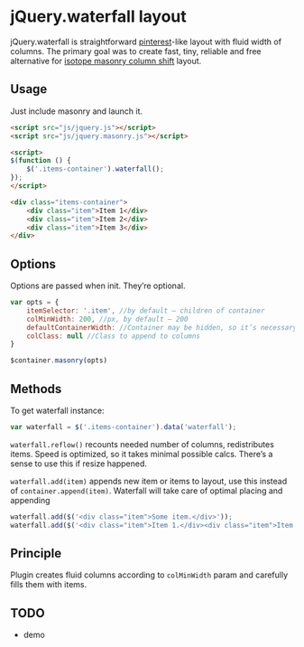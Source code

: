 # jQuery.waterfall layout

jQuery.waterfall is straightforward <a href="http://pinterest.com">pinterest</a>-like layout with fluid width of columns. The primary goal was to create fast, tiny, reliable and free alternative for <a href="http://isotope.metafizzy.co/custom-layout-modes/masonry-column-shift.html">isotope masonry column shift</a> layout.

## Usage

Just include masonry and launch it.
```html
<script src="js/jquery.js"></script>
<script src="js/jquery.masonry.js"></script>

<script>
$(function () {
	$('.items-container').waterfall();
});
</script>

<div class="items-container">
	<div class="item">Item 1</div>
	<div class="item">Item 2</div>
	<div class="item">Item 3</div>
</div>
```

## Options

Options are passed when init. They’re optional.
```javascript
var opts = {
	itemSelector: '.item', //by default – children of container
	colMinWidth: 200, //px, by default – 200
	defaultContainerWidth: //Container may be hidden, so it’s necessary to set default width. By default – $(window).width(),
	colClass: null //Class to append to columns
}

$container.masonry(opts)
```


## Methods

To get waterfall instance:
```javascript
var waterfall = $('.items-container').data('waterfall');
```

`waterfall.reflow()` recounts needed number of columns, redistributes items. Speed is optimized, so it takes minimal possible calcs.
There’s a sense to use this if resize happened.


`waterfall.add(item)` appends new item or items to layout, use this instead of `container.append(item)`.
Waterfall will take care of optimal placing and appending

```javascript
waterfall.add($('<div class="item">Some item.</div>'));
waterfall.add($('<div class="item">Item 1.</div><div class="item">Item 2.</div>'));
```

## Principle

Plugin creates fluid columns according to `colMinWidth` param and carefully fills them with items.


## TODO
* demo

